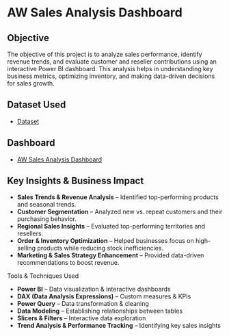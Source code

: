# AW Sales Analysis Dashboard
## Objective
The objective of this project is to analyze sales performance, identify revenue trends, and evaluate customer and reseller contributions using an interactive Power BI dashboard. This analysis helps in understanding key business metrics, optimizing inventory, and making data-driven decisions for sales growth.

## Dataset Used
- <a href= "https://github.com/Tejasssss06/AW-Sales-Analysis-Dashboard/commit/f39a6f744aee219c23b1489e55ae0c18e00321a7">Dataset</a>

## Dashboard
- <a href= "https://github.com/Tejasssss06/AW-Sales-Analysis-Dashboard/commit/fc890b0df413c864ba4c4cf0a0e1396619b8b21e">AW Sales Analysis Dashboard</a>

## Key Insights & Business Impact
- **Sales Trends & Revenue Analysis** – Identified top-performing products and seasonal trends.
- **Customer Segmentation** – Analyzed new vs. repeat customers and their purchasing behavior.
- **Regional Sales Insights** – Evaluated top-performing territories and resellers.
- **Order & Inventory Optimization** – Helped businesses focus on high-selling products while reducing stock inefficiencies.
- **Marketing & Sales Strategy Enhancement** – Provided data-driven recommendations to boost revenue.

 Tools & Techniques Used
- **Power BI** – Data visualization & interactive dashboards
- **DAX (Data Analysis Expressions)** – Custom measures & KPIs
- **Power Query** – Data transformation & cleaning
- **Data Modeling** – Establishing relationships between tables
- **Slicers & Filters** – Interactive data exploration
- **Trend Analysis & Performance Tracking** – Identifying key sales insights
